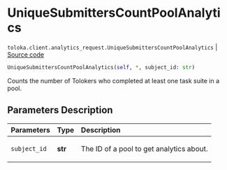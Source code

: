 # UniqueSubmittersCountPoolAnalytics
`toloka.client.analytics_request.UniqueSubmittersCountPoolAnalytics` | [Source code](https://github.com/Toloka/toloka-kit/blob/v1.2.0.post1/src/client/analytics_request.py#L139)

```python
UniqueSubmittersCountPoolAnalytics(self, *, subject_id: str)
```

Counts the number of Tolokers who completed at least one task suite in a pool.

## Parameters Description

| Parameters | Type | Description |
| :----------| :----| :-----------|
`subject_id`|**str**|<p>The ID of a pool to get analytics about.</p>

